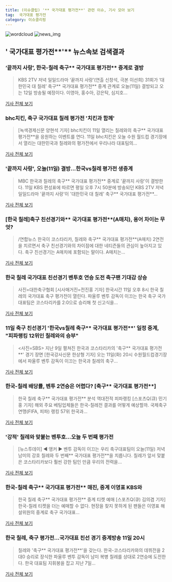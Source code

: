 ```yaml
---
title: (이슈클립) '** 국가대표 평가전**' 관련 이슈, 기사 모아 보기
tag:  국가대표 평가전
category: 이슈클리핑
---
```

![wordcloud](https://s3.ap-northeast-2.amazonaws.com/lyrics101-wordcloud/2018-09-11-1536653722.png)
![news_img](https://user-images.githubusercontent.com/42597476/44507050-1206f400-a6e4-11e8-8d98-7ffbfebb353f.png)
## **'** 국가대표 평가전**'** 뉴스속보 검색결과
### ‘끝까지 사랑’, 한국-칠레 축구** 국가대표 평가전** 중계로 결방

>KBS 2TV 저녁 일일드라마 ‘끝까지 사랑’(연출 신창석, 극본 이선희) 31회가 ‘대한민국 대 칠레’ 축구** 국가대표 평가전** 중계 관계로 오늘(11일) 결방되고 오는 12일 방송될 예정이다. 이영아, 홍수아, 강은탁, 심지호...

<a href="http://news.mtn.co.kr/newscenter/news_viewer.mtn?gidx=2018091111453328644" target="_blank">기사 전체 보기</a>

### bhc치킨, 축구 국가대표 칠레 평가전 '치킨과 함께'

>[녹색경제신문 양현석 기자] bhc치킨이 11일 열리는 칠레와의 축구** 국가대표 평가전**을 응원하는 이벤트를 연다. 11일 bhc치킨은 오늘 수원 월드컵 경기장에서 열리는 대한민국과 칠레와의 평가전에서 우리나라 대표팀의...

<a href="http://www.greened.kr/news/articleView.html?idxno=75064" target="_blank">기사 전체 보기</a>

### '끝까지 사랑', 오늘(11일) 결방…한국vs칠레 평가전 생중계

>MBC 한국과 칠레의 축구** 국가대표 평가전** 중계로 '끝까지 사랑'이 결방한다. 11일 KBS 편성표에 따르면 평일 오후 7시 50분에 방송되던 KBS 2TV 저녁 일일드라마 '끝까지 사랑'이 '대한민국 대 칠레' 축구** 국가대표 평가전**...

<a href="http://www.kyeonggi.com/?mod=news&act=articleView&idxno=1518743" target="_blank">기사 전체 보기</a>

### [한국 칠레]축구 친선경기와** 국가대표 평가전**(A매치), 용어 차이는 무엇?

>/연합뉴스  한국이 코스타리카, 칠레와 축구** 국가대표 평가전**(A매치) 2연전을 치르면서 축구 친선경기와의 차이점에 대한 네티즌들의 관심이 높아지고 있다. 축구 친선경기는 A매치에 포함되는 말이다. A매치는...

<a href="http://www.kyeongin.com/main/view.php?key=20180911001529539" target="_blank">기사 전체 보기</a>

### 한국 칠레 국가대표 친선경기 벤투호 연승 도전 축구팬 기대감 상승

>사진=대한축구협회 [시사매거진=전진홍 기자] 한국시간 11일 오후 8시 한국 칠레의 국가대표 축구 평가전이 열린다. 파울루 벤투 감독이 이끄는 한국 축구 국가대표팀은 코스타리카를 2:0으로 승리해 첫 신고식을...

<a href="http://www.sisamagazine.co.kr/news/articleView.html?idxno=143973" target="_blank">기사 전체 보기</a>

### 11일 축구 친선경기 '한국vs칠레 축구** 국가대표 평가전**' 일정 중계, "피파랭킹 12위인 칠레와의 승부"

><사진=SBS> 지난 9일 펼쳐진 한국과 코스타리카의 '축구** 국가대표 평가전**' 경기 장면 [한국강사신문 한상형 기자] 오는 11일(화) 20시 수원월드컵경기장에서 파울루 벤투 감독이 이끄는 한국과 칠레의 축구...

<a href="http://www.lecturernews.com/news/articleView.html?idxno=6868" target="_blank">기사 전체 보기</a>

### 한국-칠레 배당률, 벤투 2연승은 어렵다? [축구** 국가대표 평가전**]

>한국 칠레 축구** 국가대표 평가전** 분석 역대전적 피파랭킹  [스포츠Q(큐) 민기홍 기자] 해외 주요 베팅업체들은 한국-칠레전 결과를 어떻게 예상할까. 국제축구연맹(FIFA, 피파) 랭킹 57위 한국과...

<a href="http://www.sportsq.co.kr/news/articleView.html?idxno=302291" target="_blank">기사 전체 보기</a>

### '강적' 칠레와 맞붙는 벤투호…오늘 두 번째 평가전

>[뉴스투데이] ◀ 앵커 ▶ 벤투 감독이 이끄는 우리 축구대표팀이 오늘(11일) 저녁 남미의 강호 칠레와 두 번째** 국가대표 평가전**을 치릅니다. 칠레가 앞서 맞붙은 코스타리카보다 훨씬 강한 팀인 만큼 우리의 전력을...

<a href="http://imnews.imbc.com/replay/2018/nwtoday/article/4817592_22669.html" target="_blank">기사 전체 보기</a>

### 한국-칠레 축구** 국가대표 평가전** 매진, 중계 이영표 KBS와

>한국 칠레 축구** 국가대표 평가전** 중계 티켓 예매 [스포츠Q(큐) 김의겸 기자] 한국-칠레 티켓을 더는 예매할 수 없다.  현장을 찾지 못하게 된 팬들은 이영표 해설위원의 중계로 축구 국가대표...

<a href="http://www.sportsq.co.kr/news/articleView.html?idxno=302211" target="_blank">기사 전체 보기</a>

### 한국 칠레, 축구 평가전...국가대표 친선 경기 중계방송 11일 20시

>칠레와 '축구** 국가대표 평가전**'을 갖는다. 한국-코스타리카와의 데뷔전을 2대0 승리로 장식한 파울루 벤투 감독이 남미 복병 칠레를 상대로 2연승에 도전한다. 한국 대표팀 지휘봉을 잡고 지난 7일...

<a href="http://www.namdonews.com/news/articleView.html?idxno=489450" target="_blank">기사 전체 보기</a>


